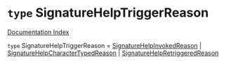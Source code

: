 # `type` SignatureHelpTriggerReason

[Documentation Index](../README.md)

`type` SignatureHelpTriggerReason = [SignatureHelpInvokedReason](../interface.SignatureHelpInvokedReason/README.md) | [SignatureHelpCharacterTypedReason](../interface.SignatureHelpCharacterTypedReason/README.md) | [SignatureHelpRetriggeredReason](../interface.SignatureHelpRetriggeredReason/README.md)